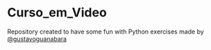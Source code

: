 # Curso_em_Video
Repository created to have some fun with Python exercises made by [@gustavoguanabara](https://github.com/gustavoguanabara)
